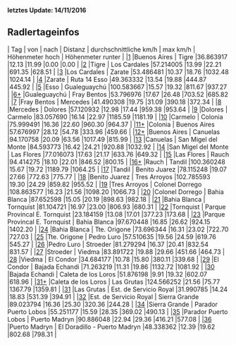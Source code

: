 **letztes Update: 14/11/2016**

## Radlertageinfos 

| Tag | von | nach | Distanz | durchschnittliche km/h | max km/h | Höhenmeter hoch | Höhenmeter runter |
|[1](http://www.latinamerica.bike/track/d1) |Buenos Aires | Tigre |36.863917 |12.13 |11.99 |0.00 |0.00 |
|[2](http://www.latinamerica.bike/track/d2) |Tigre | Los Cardales |57.214005 |13.99 |22.21 |691.35 |628.51 |
|[3](http://www.latinamerica.bike/track/d3) |Los Cardales | Zarate |53.486481 |10.37 |18.76 |1032.48 |1024.14 |
|[4](http://www.latinamerica.bike/track/d4) |Zarate | Ruta 14 Esso |49.363332 |13.54 |19.88 |444.87 |445.92 |
|[5](http://www.latinamerica.bike/track/d5) |Esso | Gualeguaychú |100.583667 |15.57 |19.32 |811.67 |937.27 |
|[6+](http://www.latinamerica.bike/track/d6) |Gualeguaychú | Fray Bentos |53.796976 |17.67 |26.48 |703.52 |685.82 |
|[7](http://www.latinamerica.bike/track/d7) |Fray Bentos | Mercedes |41.490308 |19.75 |31.09 |390.18 |372.34 |
|[8](http://www.latinamerica.bike/track/d8) |Mercedes | Dolores |57.120932 |12.98 |17.44 |959.38 |953.64 |
|[9](http://www.latinamerica.bike/track/d9) |Dolores | Carmelo |83.057690 |16.14 |22.97 |1185.59 |1181.19 |
|[10](http://www.latinamerica.bike/track/d10) |Carmelo | Colonia |75.999491 |16.36 |22.60 |960.30 |964.37 |
|[11+](http://www.latinamerica.bike/track/d11) |Colonia | Buenos Aires |57.676997 |28.12 |54.78 |333.96 |459.66 |
|[12+](http://www.latinamerica.bike/track/d12) |Buenos Aires | Canuelas |94.170758 |20.09 |63.56 |1017.49 |815.99 |
|[13](http://www.latinamerica.bike/track/d13) |Canuelas | San Migel del Monte |84.593773 |16.42 |24.21 |920.88 |1032.92 |
|[14](http://www.latinamerica.bike/track/d14) |San Migel del Monte | Las Flores |77.016073 |17.63 |21.17 |633.76 |649.32 |
|[15](http://www.latinamerica.bike/track/d15) |Las Flores | Rauch |94.414275 |18.10 |22.01 |846.52 |800.15 |
|[16+](http://www.latinamerica.bike/track/d16) |Rauch | Tandil |100.360248 |15.67 |19.72 |1189.79 |1064.25 |
|[17](http://www.latinamerica.bike/track/d17) |Tandil | Benito Juarez |78.115248 |19.07 |27.66 |772.63 |775.77 |
|[18](http://www.latinamerica.bike/track/d18) |Benito Juarez | Tres Arroyos |102.785593 |19.30 |24.29 |859.82 |955.52 |
|[19](http://www.latinamerica.bike/track/d19) |Tres Arroyos | Colonel Dorrego |108.863577 |16.23 |21.56 |1098.20 |1066.73 |
|[20](http://www.latinamerica.bike/track/d20) |Colonel Dorrego | Bahia Blanca |87.652598 |15.05 |20.19 |898.63 |982.18 |
|[21](http://www.latinamerica.bike/track/d21) |Bahia Blanca | Tornquist |81.104721 |16.97 |23.00 |806.93 |680.31 |
|[22](http://www.latinamerica.bike/track/d22) |Tornquist | Parque Provincal E. Tornquist |23.184159 |13.08 |17.01 |377.23 |173.68 |
|[23](http://www.latinamerica.bike/track/d23) |Parque Provincal E. Tornquist | Bahia Blanca |97.670448 |16.85 |26.62 |924.15 |1402.20 |
|[24](http://www.latinamerica.bike/track/d24) |Bahia Blanca | Tte. Origone |73.696344 |16.31 |23.02 |722.70 |727.03 |
|[25](http://www.latinamerica.bike/track/d25) |Tte. Origone | Pedro Luro |57.510635 |19.56 |24.59 |619.76 |545.27 |
|[26](http://www.latinamerica.bike/track/d26) |Pedro Luro | Stroeder |81.279294 |16.37 |20.41 |832.54 |831.57 |
|[27](http://www.latinamerica.bike/track/d27) |Stroeder | Viedma |83.891722 |19.88 |29.66 |451.66 |464.73 |
|[28](http://www.latinamerica.bike/track/d28) |Viedma | El Condor |34.684177 |10.78 |15.80 |380.11 |339.68 |
|[29](http://www.latinamerica.bike/track/d29) |El Condor | Bajada Echandi |71.263219 |11.31 |19.86 |1132.72 |1081.92 |
|[30](http://www.latinamerica.bike/track/d30) |Bajada Echandi | Caleta de los Loros |51.876198 |9.91 |19.32 |602.07 |618.96 |
|[31+](http://www.latinamerica.bike/track/d31) |Caleta de los Loros | Las Grutas |124.566252 |21.56 |75.77 |1367.79 |1359.81 |
|[31](http://www.latinamerica.bike/track/d31) |Las Grutas | Est. de Servicio Royal |31.990785 |14.24 |18.83 |531.39 |394.91 |
|[32](http://www.latinamerica.bike/track/d32) |Est. de Servicio Royal | Sierra Grande |89.023794 |16.36 |25.30 |320.36 |244.28 |
|[34](http://www.latinamerica.bike/track/d34) |Sierra Grande | Parador Puerto Lobos |55.251177 |15.59 |28.35 |369.02 |490.13 |
|[35](http://www.latinamerica.bike/track/d35) |Parador Puerto Lobos | Puerto Madryn |90.886048 |22.94 |29.36 |416.21 |577.08 |
|[36](http://www.latinamerica.bike/track/d36) |Puerto Madryn | El Doradillo - Puerto Madryn |48.338362 |12.39 |19.62 |802.68 |798.31 |
